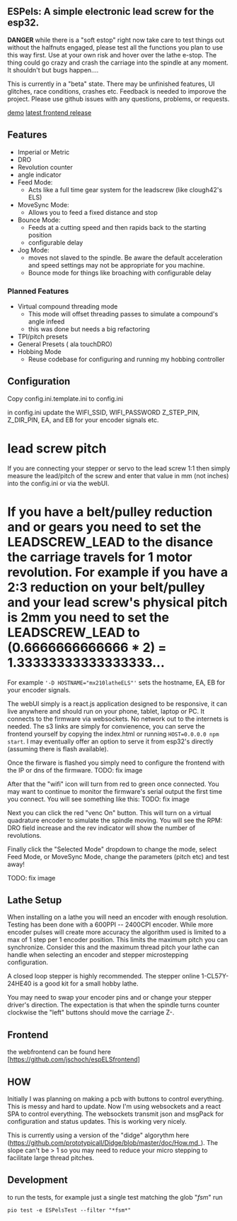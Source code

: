 ## ESPels:  A simple electronic lead screw for the esp32.

__DANGER__
while there is a "soft estop" right now take care to test things out without the halfnuts engaged, please test all the functions you plan to use this way first.  Use at your own risk and hover over the lathe e-stop.  The thing could go crazy and crash the carriage into the spindle at any moment.   It shouldn't but bugs happen....

This is currently in a "beta" state. There may be unfinished features, UI glitches, race conditions, crashes etc.  Feedback is needed to imporove the project.  Please use github issues with any questions, problems, or requests.

[ demo](https://www.youtube.com/watch?v=uXhqEe8Kw6M&list=PLvpLfzys-jPumkXZj8ZZn11zyY3UYtSkn&index=6)
[latest frontend release](http://espels.s3.us-west-2.amazonaws.com/dev0_0_5/index-cors3.html)

## Features

* Imperial or Metric 
* DRO
* Revolution counter
* angle indicator
* Feed Mode:
   * Acts like a full time gear system for the leadscrew (like clough42's ELS)  
* MoveSync Mode:
   * Allows you to feed a fixed distance and stop 
* Bounce Mode:
   * Feeds at a cutting speed and then rapids back to the starting position  
   * configurable delay
* Jog Mode:
   * moves not slaved to the spindle.  Be aware the default acceleration and speed settings  may not be appropriate for you machine.
   * Bounce mode for things like broaching with configurable delay

### Planned Features


* Virtual compound threading mode
   * This mode will offset threading passes to simulate a compound's angle infeed
   * this was done but needs a big refactoring
* TPI/pitch presets
* General Presets ( ala touchDRO)
* Hobbing Mode
  * Reuse codebase for configuring and running my hobbing controller 

## Configuration

Copy config.ini.template.ini to config.ini


in config.ini update the WIFI_SSID, WIFI_PASSWORD Z_STEP_PIN, Z_DIR_PIN, EA, and EB for your encoder signals etc.

# lead screw pitch

If you are connecting your stepper or servo to the lead screw 1:1 then simply measure the lead/pitch of the screw and enter that value in mm (not inches) into the config.ini or via the webUI.

If you have a belt/pulley reduction and or gears you need to set the LEADSCREW_LEAD to the disance the carriage travels for 1 motor revolution.  For example if you have a 2:3 reduction on your belt/pulley and your lead screw's physical pitch is 2mm you need to set the LEADSCREW_LEAD to (0.6666666666666 * 2) = 1.33333333333333333... 
=======

For example `'-D HOSTNAME="mx210latheELS"'` sets the hostname,  EA, EB for your encoder signals.  

The webUI simply is a react.js application designed to be responsive, it can live anywhere and should run on your phone, tablet, laptop or PC.  It connects to the firmware via websockets.  No network out to the internets is needed.  The s3 links are simply for convienence, you can serve the frontend yourself by copying the index.html or running `HOST=0.0.0.0 npm start`.  I may eventually offer an option to serve it from esp32's directly (assuming there is flash available).

Once the firware is flashed you simply need to configure the frontend with the IP or dns of the firmware.
TODO: fix image

After that the "wifi" icon will turn from red to green once connected.  You may want to continue to monitor the firmware's serial output the first time you connect.  You will see something like this:
TODO: fix image

Next you can click the red "venc On" button.  This will turn on a virtual quadrature encoder to simulate the spindle moving. You will see the RPM: DRO field increase and the rev indicator will show the number of revolutions.

Finally click the "Selected Mode" dropdown to change the mode, select Feed Mode, or MoveSync Mode, change the parameters (pitch etc) and test away!

TODO: fix image

## Lathe Setup

When installing on a lathe you will need an encoder with enough resolution.  Testing has been done with a 600PPI -- 2400CPI encoder. While more encoder pulses will create more accuracy the algorithm used is limited to a max of 1 step per 1 encoder position.  This limits the maximum pitch you can synchronize.  Consider this and the maximum thread pitch your lathe can handle when selecting an encoder and stepper microstepping configuration.


A closed loop stepper is highly recommended.  The stepper online 1-CL57Y-24HE40 is a good kit for a small hobby lathe.


You may need to swap your encoder pins and or change your stepper driver's direction.  The expectation is that when the spindle turns counter clockwise the "left" buttons should move the carriage Z-.


## Frontend

the webfrontend can be found here [https://github.com/jschoch/espELSfrontend]

## HOW

Initially I was planning on making a pcb with buttons to control everything.  This is messy and hard to update.  Now I'm using websockets and a react SPA to control everything.  The websockets transmit json and msgPack for configuration and status updates.  This is working very nicely.

This is currently using a version of the "didge" algorythm here (https://github.com/prototypicall/Didge/blob/master/doc/How.md_).  The slope can't be > 1 so you may need to reduce your micro stepping to facilitate large thread pitches.

## Development

to run the tests, for example just a single test matching the glob "*fsm*"  run 

```
pio test -e ESPelsTest --filter "*fsm*"
```



